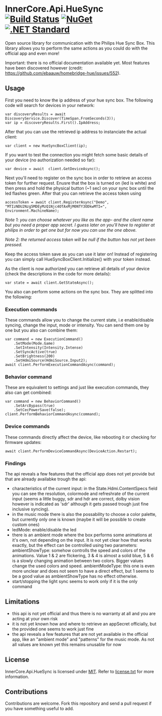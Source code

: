 InnerCore.Api.HueSync [![Build Status][azure build]][project]	[![NuGet][nuget badge]][nuget package]	  [![.NET Standard][dotnet-standard badge]][dotnet-standard doc]
=====================

Open source library for communication with the Philips Hue Sync Box. This library allows you to perform the same actions as you could do with the official app and even more!

Important: there is no official documentation available yet. Most features have been discovered however (credit: https://github.com/ebaauw/homebridge-hue/issues/552). 
 
## Usage
First you need to know the ip address of your hue sync box. The following code will search for devices in your network:

	var discoveryResults = await DiscoveryService.Discover(TimeSpan.FromSeconds(3));
	var ip = discoveryResults.First().IpAddress;

After that you can use the retrieved ip address to instanciate the actual client:

	var client = new HueSyncBoxClient(ip);

If you want to test the connection you might fetch some basic details of your device (no authorization needed so far):

	var device = await  client.GetDeviceAsync();

Next you'll need to register on the sync box in order to retrieve an access token for further request. Enusre that the box is turned on (led is white) and then press and hold the physical button (~1 sec) on your sync box until the led flashes green. After that you can retrieve the access token using

	accessToken = await client.RegisterAsync("Demo", "MTIzNDU2Nzg5MDEyMzQ1Njc4OTAxMjM0NTY3ODkwMTI=", Environment.MachineName);

*Note 1: you can choose whatever you like as the app- and the client name but you need a proper app secret. I guess later on you'll have to register at philips in order to get one but for now you can use the one above.*

*Note 2: the returned access token will be null if the button has not yet been pressed.*

Keep the access token save as you can use it later on! Instead of registering you can simply call HueSyncBoxClient.Initialize() with your token instead.

As the client is now authorized you can retrieve all details of your device (check the descriptions in the code for more details):

	var state = await client.GetStateAsync();

You also can perform some actions on the sync box. They are splitted into the following:

### Execution commands
These commands allow you to change the current state, i.e enable/disable syncing, change the input, mode or intensity. You can send them one by one but you also can combine them:

	var command = new ExecutionCommand()
		.SetMode(Mode.Game)
		.SetIntensity(Intensity.Intense)
		.SetSyncActive(true)
		.SetBrightness(200)
		.SetHdmiSource(HdmiSource.Input2);
	await client.PerformExecutionCommandAsync(command);

### Behavior command
These are equivalent to settings and just like execution commands, they also can get combined:

	var command = new BehaviorCommand()
		.SetArcBypass(true)
		.SetCecPowerSave(false);
	client.PerformBehaviorCommandAsync(command);

### Device commands
These commands directly affect the device, like rebooting it or checking for firmware updates:

    await client.PerformDeviceCommandAsync(DeviceAction.Restart);

### Findings
The api reveals a few features that the official app does not yet provide but that are already availabke trough the api:
 - characteristics of the current input: in the State.Hdmi.ContentSpecs field you can see the resolution, colormode and refreshrate of the current input (seems a little buggy, sdr and hdr are correct, dolby vision however is indicated as 'sdr' although it gets passed trough just fine inclusive syncing).
 - in the music mode there is also the possability to choose a color palette, but currently only one is known (maybe it will be possible to create custom ones)
 - ledMode: enable/disable the led
 - there is an ambient mode where the box performs some animations at it's own, not depending on the input. It is not yet clear how that works exactly, but the effect can be controlled using two parameters:
   ambientShowType: somehow controlls the speed and colors of the animations. Value 1 & 2 are flickering, 3 & 4 is almost a solid blue, 5 & 6 is a slowly changing animation between two colors. Bigger values change the used colors and speed. 
   ambientModeType: this one is even more unclear and does not seem to have a direct effect, but 1 seems to be a good value as ambientShowType has no effect otherwise.
 - start/stopping the light sync seems to work only if it is the only command

 ## Limitations
 - this api is not yet official and thus there is no warranty at all and you are acting at your own risk
 - it is not yet known how and where to retrieve an appSecret officially, but the provided one seems to work just fine
 - the api reveals a few features that are not yet available in the official app, like an "ambient mode" and "patterns" for the music mode. As not all values are known yet this remains unusable for now

## License

InnerCore.Api.HueSync is licensed under [MIT](http://www.opensource.org/licenses/mit-license.php "Read more about the MIT license form"). Refer to [license.txt](https://github.com/MadMonkey87/InnerCore.Api.HueSync/blob/master/LICENSE.txt) for more information.

## Contributions
Contributions are welcome. Fork this repository and send a pull request if you have something useful to add.

[azure build]: https://innercore.visualstudio.com/InnerCore.Api.HueSync/_apis/build/status/InnerCore.Api.HueSync?branchName=master
[project]: https://github.com/MadMonkey87/InnerCore.Api.HueSync
[nuget badge]: https://img.shields.io/nuget/v/InnerCore.Api.HueSync.svg
[nuget package]: https://www.nuget.org/packages/InnerCore.Api.HueSync
[dotnet-standard badge]: http://img.shields.io/badge/.NET_Standard-v2.0-green.svg
[dotnet-standard doc]: https://docs.microsoft.com/da-dk/dotnet/articles/standard/library